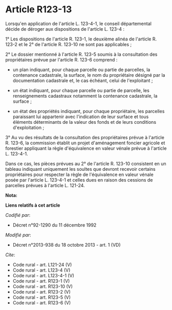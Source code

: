 # Article R123-13

Lorsqu'en application de l'article L. 123-4-1, le conseil départemental décide de déroger aux dispositions de l'article L.
123-4 : 

1° Les dispositions de l'article R. 123-1, le deuxième alinéa de l'article R. 123-2 et le 2° de l'article R. 123-10 ne sont
pas applicables ; 

2° Le dossier mentionné à l'article R. 123-5 soumis à la consultation des propriétaires prévue par l'article R. 123-6
comprend :

- un plan indiquant, pour chaque parcelle ou partie de parcelles, la contenance cadastrale, la surface, le nom du
propriétaire désigné par la documentation cadastrale et, le cas échéant, celui de l'exploitant ;

- un état indiquant, pour chaque parcelle ou partie de parcelle, les renseignements cadastraux notamment la contenance
cadastrale, la surface ;

- un état des propriétés indiquant, pour chaque propriétaire, les parcelles paraissant lui appartenir avec l'indication de
leur surface et tous éléments déterminants de la valeur des fonds et de leurs conditions d'exploitation ; 

3° Au vu des résultats de la consultation des propriétaires prévue à l'article R. 123-6, la commission établit un projet
d'aménagement foncier agricole et forestier appliquant la règle d'équivalence en valeur vénale prévue à l'article L.
123-4-1. 

Dans ce cas, les pièces prévues au 2° de l'article R. 123-10 consistent en un tableau indiquant uniquement les soultes que
devront recevoir certains propriétaires pour respecter la règle de l'équivalence en valeur vénale posée par l'article L.
123-4-1 et celles dues en raison des cessions de parcelles prévues à l'article L. 121-24.

**Nota:**



**Liens relatifs à cet article**

_Codifié par_:

  - Décret n°92-1290 du 11 décembre 1992

_Modifié par_:

  - Décret n°2013-938 du 18 octobre 2013 - art. 1 (VD)

_Cite_:

  - Code rural - art. L121-24 (V)
  - Code rural - art. L123-4 (V)
  - Code rural - art. L123-4-1 (V)
  - Code rural - art. R123-1 (V)
  - Code rural - art. R123-10 (V)
  - Code rural - art. R123-2 (V)
  - Code rural - art. R123-5 (V)
  - Code rural - art. R123-6 (V)
